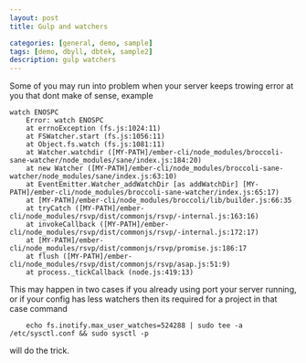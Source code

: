 ```yaml
---
layout: post
title: Gulp and watchers

categories: [general, demo, sample]
tags: [demo, dbyll, dbtek, sample2]
description: gulp watchers
---
```


Some of you may run into problem when your server keeps trowing error at you that dont make of sense, example 

	watch ENOSPC
		Error: watch ENOSPC
		at errnoException (fs.js:1024:11)
		at FSWatcher.start (fs.js:1056:11)
		at Object.fs.watch (fs.js:1081:11)
		at Watcher.watchdir ([MY-PATH]/ember-cli/node_modules/broccoli-sane-watcher/node_modules/sane/index.js:184:20)
		at new Watcher ([MY-PATH]/ember-cli/node_modules/broccoli-sane-watcher/node_modules/sane/index.js:63:10)
		at EventEmitter.Watcher_addWatchDir [as addWatchDir] [MY-PATH]/ember-cli/node_modules/broccoli-sane-watcher/index.js:65:17)
		at [MY-PATH]/ember-cli/node_modules/broccoli/lib/builder.js:66:35
		at tryCatch ([MY-PATH]/ember-cli/node_modules/rsvp/dist/commonjs/rsvp/-internal.js:163:16)
		at invokeCallback ([MY-PATH]/ember-cli/node_modules/rsvp/dist/commonjs/rsvp/-internal.js:172:17)
		at [MY-PATH]/ember-cli/node_modules/rsvp/dist/commonjs/rsvp/promise.js:186:17
		at flush ([MY-PATH]/ember-cli/node_modules/rsvp/dist/commonjs/rsvp/asap.js:51:9)
		at process._tickCallback (node.js:419:13)

		
This may happen in two cases if you already using port your server running, or if your config has less watchers then its required for a project in that case command 

		echo fs.inotify.max_user_watches=524288 | sudo tee -a /etc/sysctl.conf && sudo sysctl -p

will do the trick.